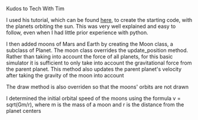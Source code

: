 Kudos to Tech With Tim

I used his tutorial, which can be found [here](https://www.youtube.com/watch?v=WTLPmUHTPqo&t=3052s),
to create the starting code, with the planets orbiting the sun. This was very well explained and easy to follow, even 
when I had little prior experience with python.

I then added moons of Mars and Earth by creating the Moon class, a subclass of Planet.
The moon class overrides the update_position method. Rather than taking into account the force of all planets, 
for this basic simulator it is sufficient to only take into account the gravitational force from the parent planet.
This method also updates the parent planet's velocity after taking the gravity of the moon into account

The draw method is also overriden so that the moons' orbits are not drawn

I determined the initial orbital speed of the moons using the formula v = sqrt(Gm/r), where m is the mass of a moon
and r is the distance from the planet centers